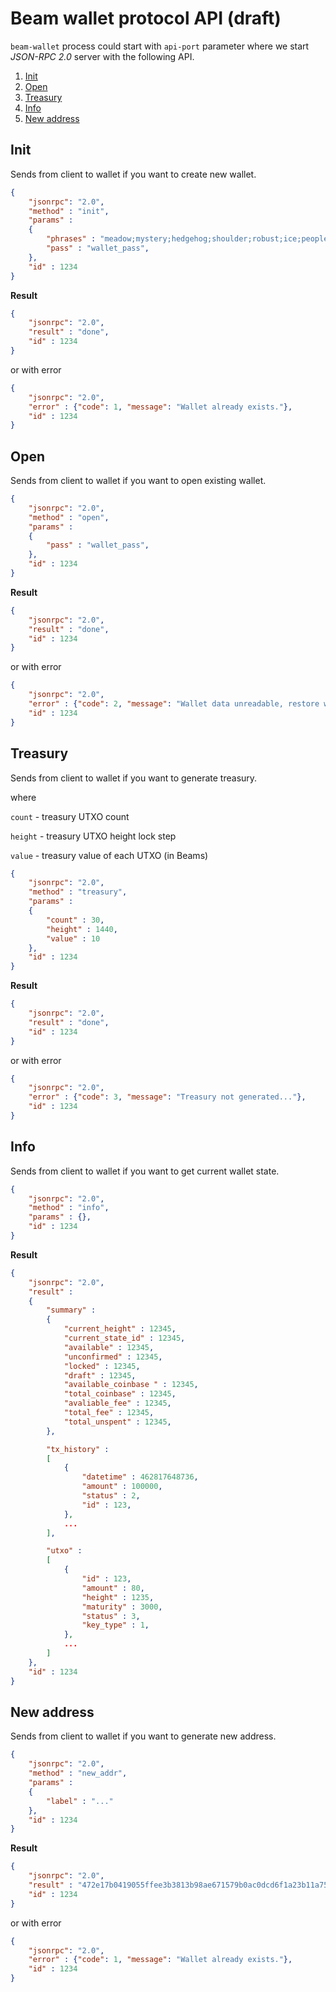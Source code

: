 # Beam wallet protocol API (draft)

`beam-wallet` process could start with `api-port` parameter where we start *JSON-RPC 2.0* server with the following API.

1. [Init](#init)
1. [Open](#open)
1. [Treasury](#treasury)
1. [Info](#info)
1. [New address](#new-address)

## Init
Sends from client to wallet if you want to create new wallet.
``` json
{
	"jsonrpc": "2.0", 
	"method" : "init",
	"params" : 
	{
		"phrases" : "meadow;mystery;hedgehog;shoulder;robust;ice;people;snap;unique;lava;adjust;fame;",
		"pass" : "wallet_pass",		
	},
	"id" : 1234
}
```

**Result**

``` json
{
	"jsonrpc": "2.0", 
	"result" : "done",
	"id" : 1234
}
```
or with error
``` json
{
	"jsonrpc": "2.0", 
	"error" : {"code": 1, "message": "Wallet already exists."},
	"id" : 1234
}
```

## Open
Sends from client to wallet if you want to open existing wallet.
``` json
{
	"jsonrpc": "2.0", 
	"method" : "open",
	"params" : 
	{
		"pass" : "wallet_pass",		
	},
	"id" : 1234
}
```

**Result**

``` json
{
	"jsonrpc": "2.0", 
	"result" : "done",
	"id" : 1234
}
```
or with error
``` json
{
	"jsonrpc": "2.0", 
	"error" : {"code": 2, "message": "Wallet data unreadable, restore wallet.db from latest backup or delete it and reinitialize the wallet."},
	"id" : 1234
}
```

## Treasury
Sends from client to wallet if you want to generate treasury.

where

`count` - treasury UTXO count

`height` - treasury UTXO height lock step

`value` - treasury value of each UTXO (in Beams)


``` json
{
	"jsonrpc": "2.0", 
	"method" : "treasury",
	"params" : 
	{
		"count" : 30,
		"height" : 1440,
		"value" : 10
	},
	"id" : 1234
}
```

**Result**

``` json
{
	"jsonrpc": "2.0", 
	"result" : "done",
	"id" : 1234
}
```
or with error
``` json
{
	"jsonrpc": "2.0", 
	"error" : {"code": 3, "message": "Treasury not generated..."},
	"id" : 1234
}
```

## Info
Sends from client to wallet if you want to get current wallet state.
``` json
{
	"jsonrpc": "2.0", 
	"method" : "info",
	"params" : {},
	"id" : 1234
}
```

**Result**

``` json
{
	"jsonrpc": "2.0", 
	"result" : 
	{
		"summary" : 
		{
			"current_height" : 12345,
			"current_state_id" : 12345,
			"available" : 12345,
			"unconfirmed" : 12345,
			"locked" : 12345,
			"draft" : 12345,
			"available_coinbase " : 12345,
			"total_coinbase" : 12345,
			"avaliable_fee" : 12345,
			"total_fee" : 12345,
			"total_unspent" : 12345,
		},

		"tx_history" :
		[
			{
				"datetime" : 462817648736,
				"amount" : 100000,
				"status" : 2,
				"id" : 123,
			},
			...
		],

		"utxo" :
		[
			{
				"id" : 123,
				"amount" : 80,
				"height" : 1235,
				"maturity" : 3000,
				"status" : 3,
				"key_type" : 1,
			},
			...
		]
	},
	"id" : 1234
}
```

## New address
Sends from client to wallet if you want to generate new address.
``` json
{
	"jsonrpc": "2.0", 
	"method" : "new_addr",
	"params" : 
	{
		"label" : "..."
	},
	"id" : 1234
}
```

**Result**

``` json
{
	"jsonrpc": "2.0", 
	"result" : "472e17b0419055ffee3b3813b98ae671579b0ac0dcd6f1a23b11a75ab148cc67",
	"id" : 1234
}
```
or with error
``` json
{
	"jsonrpc": "2.0", 
	"error" : {"code": 1, "message": "Wallet already exists."},
	"id" : 1234
}
```
